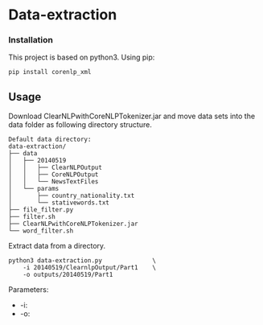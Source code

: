# Data-extraction

### Installation
This project is based on python3.
Using pip:
```
pip install corenlp_xml
```

## Usage
Download ClearNLPwithCoreNLPTokenizer.jar and move data sets into the data folder as following directory structure.

```
Default data directory:
data-extraction/
├── data
│   ├── 20140519
│   │   ├── ClearNLPOutput
│   │   ├── CoreNLPOutput   
│   │   └── NewsTextFiles   
│   └── params
│       ├── country_nationality.txt
│       └── stativewords.txt
├── file_filter.py
├── filter.sh
├── ClearNLPwithCoreNLPTokenizer.jar
└── word_filter.sh
```

Extract data from a directory.
```
python3 data-extraction.py              \
    -i 20140519/ClearnlpOutput/Part1    \
    -o outputs/20140519/Part1
```

Parameters:

- -i:
- -o:

